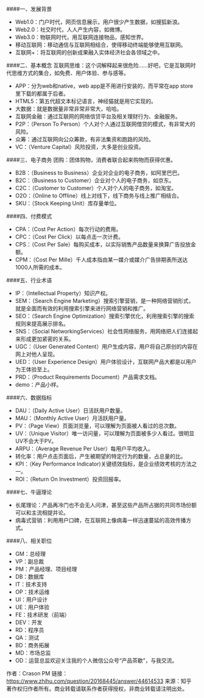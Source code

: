 ####一、发展背景
* Web1.0：门户时代，网页信息展示，用户很少产生数据，如搜狐新浪。
* Web2.0：社交时代，人人产生内容，如微博。
* Web3.0：物联网时代，用互联网连接物品，感知世界。
* 移动互联网：移动通信与互联网相结合，使得移动终端能够使用互联网。
* 互联网+：将互联网的创新成果融入实体经济社会各领域之中。

####二、基本概念
互联网思维：这个词解释起来很危险……好吧，它是互联网时代思维方式的集合，如免费、用户体验、参与感等。

* APP：分为web和native，web app是不用进行安装的，而平常在app store里下载的都属于后者。
* HTML5：第五代超文本标记语言，神经猫就是用它实现的。
* 大数据：就是数据量非常非常非常大，哈哈。
* 互联网金融：通过互联网的网络信贷平台及相关理财行为、金融服务。
* P2P：（Person To Person）个人对个人通过互联网借贷的模式，有非常大的风险。
* 众筹：通过互联网向公众筹款，有非法集资和跑路的风险。
* VC：（Venture Capital）风险投资，大多是创业投资。

####三、电子商务
团购：团体购物，消费者联合起来购物而获得优惠。

* B2B：（Business to Business）企业对企业的电子商务，如阿里巴巴。
* B2C：（Business to Customer）企业对个人的电子商务，如京东。
* C2C：（Customer to Customer）个人对个人的电子商务，如淘宝。
* O2O：（Online to Offline）线上对线下，线下商务与线上推广相结合。
* SKU：（Stock Keeping Unit）库存量单位。

####四、付费模式
* CPA：（Cost Per Action）每次行动的费用。
* CPC：（Cost Per Click）以每点击一次计费。
* CPS：（Cost Per Sale）每购买成本，以实际销售产品数量来换算广告投放金额。
* CPM：（Cost Per Mille）千人成本指由某一媒介或媒介广告排期表所送达1000人所需的成本。


####五、行业术语
* IP：（Intellectual Property）知识产权。
* SEM：（Search Engine Marketing）搜索引擎营销，是一种网络营销形式，就是全面而有效的利用搜索引擎来进行网络营销和推广。
* SEO：（Search Engine Optimization）搜索引擎优化，利用搜索引擎的搜索规则来提高展示排名。
* SNS：（Social NetworkingServices）社会性网络服务，用网络把人们连接起来形成更加紧密的关系。
* UGC：（User Generated Content）用户生成内容，用户将自己原创的内容在网上对他人呈现。
* UED：（User Experience Design）用户体验设计，互联网产品大都是以用户为王体验至上。
* PRD：（Product Requirements Document）产品需求文档。
* demo：产品小样。

####六、数据指标
* DAU：（Daily Active User）日活跃用户数量。
* MAU：（Monthly Active User）月活跃用户量。
* PV：（Page View）页面浏览量，可以理解为页面被人看过的总次数。
* UV：（Unique Visitor）唯一访问量，可以理解为页面被多少人看过。很明显UV不会大于PV。
* ARPU：（Average Revenue Per User）每用户平均收入。
* 转化率：用户点击页面后，产生被期望的特定行为的数量，占总量的比。
* KPI：（Key Performance Indicator)关键绩效指标，是企业绩效考核的方法之一。
* ROI：（Return On Investment）投资回报率。

####七、牛逼理论
* 长尾理论：产品再冷门也不会无人问津，甚至这些产品所占据的共同市场份额可以和主流相提并论。
* 病毒式营销：利用用户口碑，在互联网上像病毒一样迅速蔓延的高效传播方式。

####八、相关职位
* GM：总经理
* VP：副总裁
* PM：产品经理、项目经理
* DB：数据库
* IT：技术支持
* OP：技术运维
* UI：用户设计
* UE：用户体验
* FE：技术研发（前端）
* DEV：开发
* RD：程序员
* QA：测试
* BD：商务拓展
* MD：市场总监
* OD：运营总监欢迎关注我的个人微信公众号“产品茶歇”，与我交流。

作者：Crason PM
链接：https://www.zhihu.com/question/20168445/answer/44614533
来源：知乎
著作权归作者所有。商业转载请联系作者获得授权，非商业转载请注明出处。